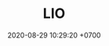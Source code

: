 ---
layout: indigo-rondas
permalink: /rondas-oro
categories: logos
date: 2020-08-29 10:29:20 +0700
title: LIO
tag: 
color: black
background: '#5dI2A6'
maincover: /assets/logos/LIGA-INDIGO.png
nivel: ORO
rango: 2
gradiente: grGreen
background: green
division: ORO
link: /liga-indigo-oro
---